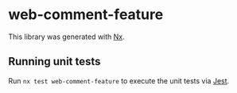 # web-comment-feature

This library was generated with [Nx](https://nx.dev).

## Running unit tests

Run `nx test web-comment-feature` to execute the unit tests via [Jest](https://jestjs.io).
